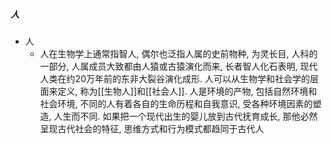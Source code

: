 ##### 人
- 人
	- 人在生物学上通常指智人, 偶尔也泛指人属的史前物种, 为灵长目, 人科的一部分, 人属成员大致都由人猿或古猿演化而来, 长者智人化石表明, 现代人类在约20万年前的东非大裂谷演化成形. 人可以从生物学和社会学的层面来定义, 称为[[生物人]]和[[社会人]]. 人是环境的产物, 包括自然环境和社会环境, 不同的人有着各自的生命历程和自我意识, 受各种环境因素的塑造, 人生而不同. 如果把一个现代出生的婴儿放到古代抚育成长, 那他必然呈现古代社会的特征, 思维方式和行为模式都趋同于古代人

